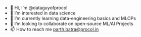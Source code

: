 - 👋 Hi, I’m @dataguyofprocol
- 👀 I’m interested in data science
- 🌱 I’m currently learning data-engineering basics and MLOPs
- 💞️ I’m looking to collaborate on open-source ML/AI Projects
- 📫 How to reach me parth.batra@procol.in
